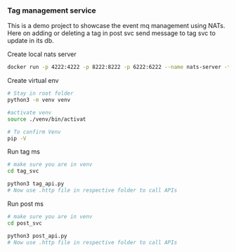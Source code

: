 
### Tag management service

This is a demo project to showcase the event mq management using NATs. Here on adding or deleting a tag in post svc send message to tag svc to update in its db.

Create local nats server

```bash
docker run -p 4222:4222 -p 8222:8222 -p 6222:6222 --name nats-server -ti nats:latest
```

Create virtual env

```bash
# Stay in root folder
python3 -m venv venv

#activate venv
source ./venv/bin/activat

# To confirm Venv
pip -V
```


Run tag ms 

```bash
# make sure you are in venv
cd tag_svc

python3 tag_api.py
# Now use .http file in respective folder to call APIs
```

Run post ms 

```bash
# make sure you are in venv
cd post_svc

python3 post_api.py
# Now use .http file in respective folder to call APIs
```